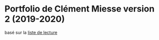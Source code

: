 # Portfolio de Clément Miesse version 2 (2019-2020)

basé sur la [liste de lecture](https://www.youtube.com/playlist?list=PLillGF-RfqbYoGoCjKoMOkVznV6aSXKzU)
